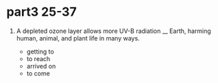 # part3 25-37

1. A depleted ozone layer allows more UV-B radiation __ Earth, harming human, animal, and plant life in many ways.

    - getting to
    - to reach
    - arrived on
    - to come